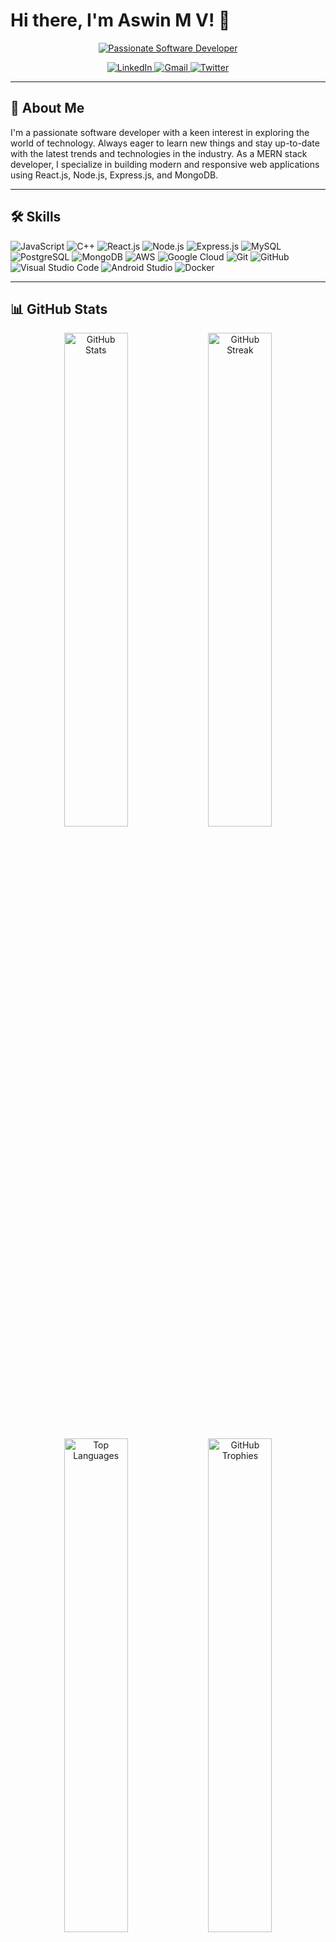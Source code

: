 # Hi there, I'm Aswin M V! 👋

<p align="center">
  <a href="https://github.com/jagannath-p-s">
    <img src="https://readme-typing-svg.herokuapp.com/?center=true&color=%2336BCF7&lines=Passionate+MERN+Stack+Developer" alt="Passionate Software Developer">
  </a>
</p>

<p align="center">
  <a href="https://www.linkedin.com/in/aswin-m-v-a82841253">
    <img src="https://img.shields.io/badge/LinkedIn-0077B5?style=for-the-badge&logo=linkedin&logoColor=white" alt="LinkedIn">
  </a>
  <a href="mailto:aswinmv13@gmail.com">
    <img src="https://img.shields.io/badge/Gmail-D14836?style=for-the-badge&logo=gmail&logoColor=white" alt="Gmail">
  </a>
  <a href="https://twitter.com/AswinMV13">
    <img src="https://img.shields.io/badge/Twitter-1DA1F2?style=for-the-badge&logo=twitter&logoColor=white" alt="Twitter">
  </a>
</p>

---

## 🚀 About Me

I'm a passionate software developer with a keen interest in exploring the world of technology. Always eager to learn new things and stay up-to-date with the latest trends and technologies in the industry. As a MERN stack developer, I specialize in building modern and responsive web applications using React.js, Node.js, Express.js, and MongoDB.

---

## 🛠️ Skills

![JavaScript](https://example.com/javascript-icon.png) ![C++](https://example.com/cpp-icon.png) ![React.js](https://example.com/react-icon.png) ![Node.js](https://example.com/nodejs-icon.png) ![Express.js](https://example.com/express-icon.png) ![MySQL](https://example.com/mysql-icon.png) ![PostgreSQL](https://example.com/postgresql-icon.png) ![MongoDB](https://example.com/mongodb-icon.png) ![AWS](https://example.com/aws-icon.png) ![Google Cloud](https://example.com/google-cloud-icon.png) ![Git](https://example.com/git-icon.png) ![GitHub](https://example.com/github-icon.png) ![Visual Studio Code](https://example.com/vscode-icon.png) ![Android Studio](https://example.com/android-studio-icon.png) ![Docker](https://example.com/docker-icon.png)

---

## 📊 GitHub Stats

<p align="center">
  <img src="https://github-readme-stats.vercel.app/api?username=AswinArsha&show_icons=true&theme=radical" alt="GitHub Stats" width="45%">
  <img src="https://github-readme-streak-stats.herokuapp.com/?user=AswinArsha&theme=radical" alt="GitHub Streak" width="45%">
</p>

<p align="center">
  <img src="https://github-readme-stats.vercel.app/api/top-langs/?username=AswinArsha&layout=compact&theme=radical" alt="Top Languages" width="45%">
  <img src="https://github-profile-trophy.vercel.app/?username=AswinArsha&theme=radical" alt="GitHub Trophies" width="45%">
</p>

---

## 💻 MERN Stack Projects

Here are some of my MERN stack projects:

- **[Project 1](https://github.com/AswinArsha/project1)**
- **[Project 2](https://github.com/AswinArsha/project2)**
- **[Project 3](https://github.com/AswinArsha/project3)**

---

## 🤝 Let's Connect

Feel free to reach out to me if you have any questions, ideas, or just want to chat about technology. I'm always happy to connect with like-minded individuals and explore new opportunities.

---

## 🔗 Links

- **Resume**: [resume.aswin.pdf](https://resume.aswinmv.pdf)

